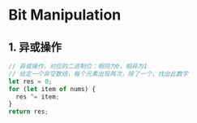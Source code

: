 # Bit Manipulation

## 1. 异或操作

```javascript
// 异或操作，对应的二进制位：相同为0，相异为1
// 给定一个非空数组，每个元素出现两次，除了一个，找出此数字
let res = 0;
for (let item of nums) {
  res ^= item;
}
return res;
```
